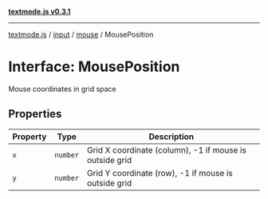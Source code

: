 [**textmode.js v0.3.1**](../../../../../../README.md)

***

[textmode.js](../../../../../../README.md) / [input](../../../README.md) / [mouse](../README.md) / MousePosition

# Interface: MousePosition

Mouse coordinates in grid space

## Properties

| Property | Type | Description |
| ------ | ------ | ------ |
| <a id="x"></a> `x` | `number` | Grid X coordinate (column), -1 if mouse is outside grid |
| <a id="y"></a> `y` | `number` | Grid Y coordinate (row), -1 if mouse is outside grid |
